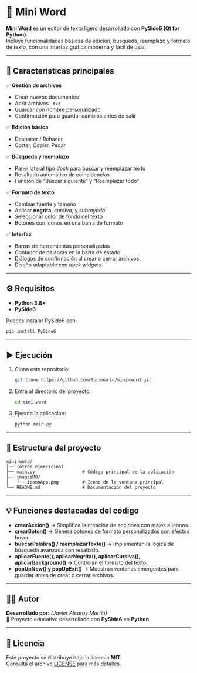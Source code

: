 # 📝 Mini Word

**Mini Word** es un editor de texto ligero desarrollado con **PySide6 (Qt for Python)**.  
Incluye funcionalidades básicas de edición, búsqueda, reemplazo y formato de texto, con una interfaz gráfica moderna y fácil de usar.

---

## 🚀 Características principales

✅ **Gestión de archivos**
- Crear nuevos documentos  
- Abrir archivos `.txt`  
- Guardar con nombre personalizado  
- Confirmación para guardar cambios antes de salir  

✅ **Edición básica**
- Deshacer / Rehacer  
- Cortar, Copiar, Pegar  

✅ **Búsqueda y reemplazo**
- Panel lateral tipo *dock* para buscar y reemplazar texto  
- Resaltado automático de coincidencias  
- Función de “Buscar siguiente” y “Reemplazar todo”  

✅ **Formato de texto**
- Cambiar fuente y tamaño  
- Aplicar **negrita**, *cursiva*, y _subrayado_  
- Seleccionar color de fondo del texto  
- Botones con iconos en una barra de formato  

✅ **Interfaz**
- Barras de herramientas personalizadas  
- Contador de palabras en la barra de estado  
- Diálogos de confirmación al crear o cerrar archivos  
- Diseño adaptable con *dock widgets*  

---

## ⚙️ Requisitos

- **Python 3.8+**  
- **PySide6**

Puedes instalar PySide6 con:
```bash
pip install PySide6
```

---

## ▶️ Ejecución

1. Clona este repositorio:
   ```bash
   git clone https://github.com/tuusuario/mini-word.git
   ```
2. Entra al directorio del proyecto:
   ```bash
   cd mini-word
   ```
3. Ejecuta la aplicación:
   ```bash
   python main.py
   ```

---

## 📂 Estructura del proyecto

```
mini-word/
│── (otros ejercicios)
├── main.py                  # Código principal de la aplicación
├── imagesMO/
│   └── iconoApp.png         # Icono de la ventana principal
└── README.md                # Documentación del proyecto
```

---

## 💡 Funciones destacadas del código

- **crearAccion()** → Simplifica la creación de acciones con atajos e iconos.  
- **crearBoton()** → Genera botones de formato personalizados con efectos hover.  
- **buscarPalabra() / reemplazarTexto()** → Implementan la lógica de búsqueda avanzada con resaltado.  
- **aplicarFuente(), aplicarNegrita(), aplicarCursiva(), aplicarBackground()** → Controlan el formato del texto.  
- **popUpNew() y popUpExit()** → Muestran ventanas emergentes para guardar antes de crear o cerrar archivos.  

---

## 🧑‍💻 Autor

**Desarrollado por:** *[Javier Alcaraz Martín]*  
💼 Proyecto educativo desarrollado con **PySide6** en **Python**.  

---

## 📜 Licencia

Este proyecto se distribuye bajo la licencia **MIT**.  
Consulta el archivo [LICENSE](LICENSE) para más detalles.
